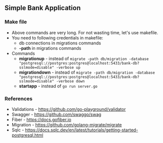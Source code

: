 
## Simple Bank Application

### Make file
* Above commands are very long. For not wasting time, let's use makefile.
* You need to following credentials in makefile:
  * db connections in migrations commands
  * **-path** in migrations commands
* Commands
  * **migrationup** - instead of ```migrate -path db/migration -database "postgresql://postgres:postgres@localhost:5433/bank-db?sslmode=disable" -verbose up```
  * **migrationdown** - instead of ```migrate -path db/migration -database "postgresql://postgres:postgres@localhost:5433/bank-db?sslmode=disable" -verbose down```
  * **startapp** - instead of ```go run server.go```


### References
* Validations - https://github.com/go-playground/validator
* Swagger - https://github.com/swaggo/swag
* Fiber - https://docs.gofiber.io
* Migration - https://github.com/golang-migrate/migrate
* Sqlc - https://docs.sqlc.dev/en/latest/tutorials/getting-started-postgresql.html